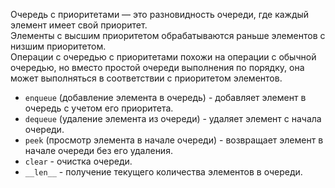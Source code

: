 Очередь с приоритетами — это разновидность очереди, где каждый элемент имеет свой приоритет.  
Элементы с высшим приоритетом обрабатываются раньше элементов с низшим приоритетом.  
Операции с очередью с приоритетами похожи на операции с обычной очередью, но вместо простой очереди выполнения по порядку, она может выполняться в соответствии с приоритетом элементов.

- `enqueue` (добавление элемента в очередь) - добавляет элемент в очередь с учетом его приоритета.
- `dequeue` (удаление элемента из очереди) - удаляет элемент с начала очереди.
- `peek` (просмотр элемента в начале очереди) - возвращает элемент в начале очереди без его удаления.
- `clear` - очистка очереди. 
- `__len__` - получение текущего количества элементов в очереди.
